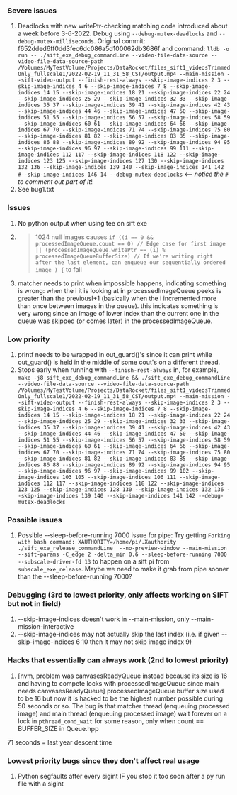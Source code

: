 ### Severe issues

1. Deadlocks with new writePtr-checking matching code introduced about a week before 3-6-2022. Debug using `--debug-mutex-deadlocks` and `--debug-mutex-milliseconds`. Original commit: f652dded6ff0dd3fec6dc086a5d100062db3686f and command: `lldb -o run -- ./sift_exe_debug_commandLine --video-file-data-source --video-file-data-source-path /Volumes/MyTestVolume/Projects/DataRocket/files_sift1_videosTrimmedOnly_fullscale1/2022-02-19_11_31_58_CST/output.mp4 --main-mission --sift-video-output --finish-rest-always --skip-image-indices 2 3 --skip-image-indices 4 6 --skip-image-indices 7 8 --skip-image-indices 14 15 --skip-image-indices 18 21 --skip-image-indices 22 24 --skip-image-indices 25 29 --skip-image-indices 32 33 --skip-image-indices 35 37 --skip-image-indices 39 41 --skip-image-indices 42 43 --skip-image-indices 44 46 --skip-image-indices 47 50 --skip-image-indices 51 55 --skip-image-indices 56 57 --skip-image-indices 58 59 --skip-image-indices 60 61 --skip-image-indices 64 66 --skip-image-indices 67 70 --skip-image-indices 71 74 --skip-image-indices 75 80 --skip-image-indices 81 82 --skip-image-indices 83 85 --skip-image-indices 86 88 --skip-image-indices 89 92 --skip-image-indices 94 95 --skip-image-indices 96 97 --skip-image-indices 99 111 --skip-image-indices 112 117 --skip-image-indices 118 122 --skip-image-indices 123 125 --skip-image-indices 127 130 --skip-image-indices 132 136 --skip-image-indices 139 140 --skip-image-indices 141 142 #--skip-image-indices 146 14 --debug-mutex-deadlocks` <-- *notice the `#` to comment out part of it*!
2. See bug1.txt

### Issues

1. No python output when using tee on sift exe
1. >1024 null images causes ```if ((i == 0 && processedImageQueue.count == 0) // Edge case for first image
        || (processedImageQueue.writePtr == (i) % processedImageQueueBufferSize) // If we're writing right after the last element, can enqueue our sequentially ordered image
        ) {``` to fail
2. matcher needs to print when impossible happens, indicating something is wrong: when the i it is looking at in processedImageQueue peeks is greater than the previousI+1 (basically when the i incremented more than once between images in the queue). this indicates something is very wrong since an image of lower index than the current one in the queue was skipped (or comes later) in the processedImageQueue.

### Low priority

1. printf needs to be wrapped in out_guard()'s since it can print while out_guard() is held in the middle of some cout's on a different thread.
2. Stops early when running with `--finish-rest-always` in, for example, `make -j8 sift_exe_debug_commandLine && ./sift_exe_debug_commandLine --video-file-data-source --video-file-data-source-path /Volumes/MyTestVolume/Projects/DataRocket/files_sift1_videosTrimmedOnly_fullscale1/2022-02-19_11_31_58_CST/output.mp4 --main-mission --sift-video-output --finish-rest-always --skip-image-indices 2 3 --skip-image-indices 4 6 --skip-image-indices 7 8 --skip-image-indices 14 15 --skip-image-indices 18 21 --skip-image-indices 22 24 --skip-image-indices 25 29 --skip-image-indices 32 33 --skip-image-indices 35 37 --skip-image-indices 39 41 --skip-image-indices 42 43 --skip-image-indices 44 46 --skip-image-indices 47 50 --skip-image-indices 51 55 --skip-image-indices 56 57 --skip-image-indices 58 59 --skip-image-indices 60 61 --skip-image-indices 64 66 --skip-image-indices 67 70 --skip-image-indices 71 74 --skip-image-indices 75 80 --skip-image-indices 81 82 --skip-image-indices 83 85 --skip-image-indices 86 88 --skip-image-indices 89 92 --skip-image-indices 94 95 --skip-image-indices 96 97 --skip-image-indices 99 102 --skip-image-indices 103 105 --skip-image-indices 106 111 --skip-image-indices 112 117 --skip-image-indices 118 122 --skip-image-indices 123 125 --skip-image-indices 128 130 --skip-image-indices 132 136 --skip-image-indices 139 140 --skip-image-indices 141 142 --debug-mutex-deadlocks`

### Possible issues

1. Possible --sleep-before-running 7000 issue for pipe: Try getting `Forking with bash command: XAUTHORITY=/home/pi/.Xauthority ./sift_exe_release_commandLine  --no-preview-window --main-mission --sift-params -C_edge 2 -delta_min 0.6 --sleep-before-running 7000 --subscale-driver-fd 13` to happen on a sift pi from `subscale_exe_release`. Maybe we need to make it grab from pipe sooner than the --sleep-before-running 7000?

### Debugging (3rd to lowest priority, only affects working on SIFT but not in field)

1. --skip-image-indices doesn't work in --main-mission, only --main-mission-interactive
2. --skip-image-indices may not actually skip the last index (i.e. if given  --skip-image-indices 6 10 then it may not skip image index 9)

### Hacks that essentially can always work (2nd to lowest priority)

1. [nvm, problem was canvasesReadyQueue instead because its size is 16 and having to compete locks with processedImageQueue since main needs canvasesReadyQueue] processedImageQueue buffer size used to be 16 but now it is hacked to be the highest number possible during 50 seconds or so. The bug is that matcher thread (enqueuing processed image) and main thread (enqueuing processed image) wait forever on a lock in `pthread_cond_wait` for some reason, only when count == BUFFER_SIZE in Queue.hpp

71 seconds = last year descent time

### Lowest priority bugs since they don't affect real usage

1. Python segfaults after every sigint IF you stop it too soon after a py run file with a sigint
